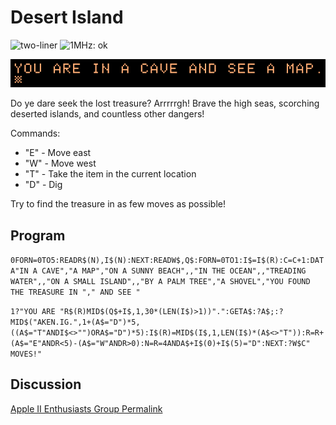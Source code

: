 # Desert Island

![two-liner](https://img.shields.io/badge/two--liner-blue) ![1MHz: ok](https://img.shields.io/badge/1MHz-ok-green)

![image](media/desert-island.png "Desert Island Image")

Do ye dare seek the lost treasure? Arrrrrgh! Brave the high seas, scorching deserted islands, and countless other dangers!

Commands: 
* "E" - Move east
* "W" - Move west
* "T" - Take the item in the current location
* "D" - Dig

Try to find the treasure in as few moves as possible!

## Program

`0FORN=0TO5:READR$(N),I$(N):NEXT:READW$,Q$:FORN=0TO1:I$=I$(R):C=C+1:DATA"IN A CAVE","A MAP","ON A SUNNY BEACH",,"IN THE OCEAN",,"TREADING WATER",,"ON A SMALL ISLAND",,"BY A PALM TREE","A SHOVEL","YOU FOUND THE TREASURE IN "," AND SEE "`

`1?"YOU ARE "R$(R)MID$(Q$+I$,1,30*(LEN(I$)>1))".":GETA$:?A$;:?MID$("AKEN.IG.",1+(A$="D")*5,((A$="T"ANDI$<>"")ORA$="D")*5):I$(R)=MID$(I$,1,LEN(I$)*(A$<>"T")):R=R+(A$="E"ANDR<5)-(A$="W"ANDR>0):N=R=4ANDA$+I$(0)+I$(5)="D":NEXT:?W$C" MOVES!"`

## Discussion

[Apple II Enthusiasts Group Permalink](https://www.facebook.com/groups/5251478676/permalink/10158444047953677/)
